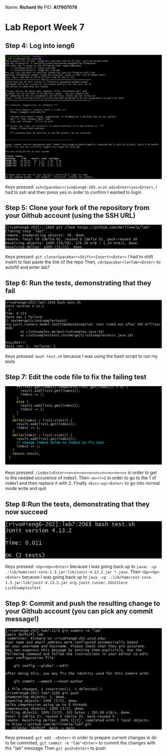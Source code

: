 Name: **Richard Vo** 
PID: **A17907078**

# Lab Report Week 7

## Step 4: Log into ieng6
![alt text](image-2.png)

Keys pressed: `ssh<Spacebar>rivo@ieng6-203.ucsd.edu<Enter>yes<Enter>`, I had to ssh and then press yes 
in order to confirm I wanted to login

## Step 5: Clone your fork of the repository from your Github account (using the SSH URL)
![alt text](image-8.png)

Keys pressed: `git clone<Spacebar><Shift><Insert><Enter>` I had to shift insert to fast paste the link of the repo
Then, `cd<Spacebar>la<Tab><Enter>` to autofill and enter lab7

## Step 6: Run the tests, demonstrating that they fail
![alt text](image-9.png)

Keys pressed: `bash test.sh` because I was using the bash script to run my tests

## Step 7: Edit the code file to fix the failing test
![alt text](image-10.png)

Keys pressed: `/index1<Enter><n><n><n><n><n><n><n><n><n>` in order to get to the needed occurence of index1.
Then `<e><r>2` in order to go to the 1 of index1 and then replace it with 2.
Finally `<Esc>:wq!<Enter>` to go into normal mode write and quit

## Step 8:Run the tests, demonstrating that they now succeed
![alt text](image-11.png)

Keys pressed: `<Up><Up><Enter>` because I was going back up to `javac -cp .:lib/hamcrest-core-1.3.jar:lib/junit-4.13.2.jar *.java`. Then `<Up><Up><Enter>` because I was going back up to `java -cp .:lib/hamcrest-core-1.3.jar:lib/junit-4.13.2.jar org.junit.runner.JUnitCore ListExamplesTest`
## Step 9: Commit and push the resulting change to your Github account (you can pick any commit message!)

![alt text](image-12.png)

Keys pressed: `git add .<Enter>` in order to prepare current changes in dir to be commited, `git commit -m "lab"<Enter>` to commit the changes with the "lab" message
Then `git push<Enter>` to push
